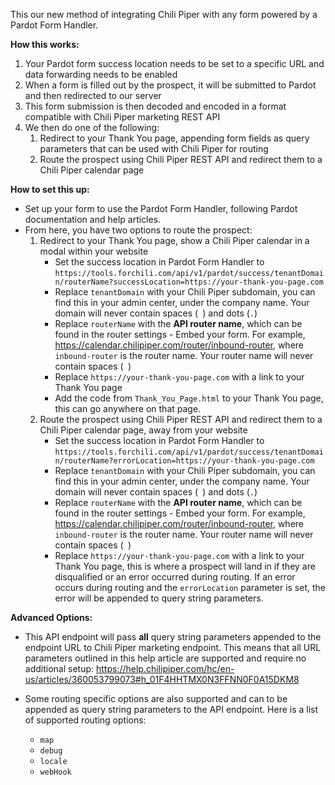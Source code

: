 This our new method of integrating Chili Piper with any form powered by a Pardot Form Handler.

**How this works:**
1. Your Pardot form success location needs to be set to a specific URL and data forwarding needs to be enabled
2. When a form is filled out by the prospect, it will be submitted to Pardot and then redirected to our server
3. This form submission is then decoded and encoded in a format compatible with Chili Piper marketing REST API
4. We then do one of the following:
   1. Redirect to your Thank You page, appending form fields as query parameters that can be used with Chili Piper for routing
   2. Route the prospect using Chili Piper REST API and redirect them to a Chili Piper calendar page


**How to set this up:**
* Set up your form to use the Pardot Form Handler, following Pardot documentation and help articles.
* From here, you have two options to route the prospect:
  1.  Redirect to your Thank You page, show a Chili Piper calendar in a modal within your website
       *  Set the success location in Pardot Form Handler to `https://tools.forchili.com/api/v1/pardot/success/tenantDomain/routerName?successLocation=https://your-thank-you-page.com`
       *  Replace `tenantDomain` with your Chili Piper subdomain, you can find this in your admin center, under the company name. Your domain will never contain spaces (` `) and dots (`.`)
       *  Replace `routerName` with the **API router name**, which can be found in the router settings - Embed your form. For example, https://calendar.chilipiper.com/router/inbound-router, where `inbound-router` is the router name. Your router name will never contain spaces (` `)
       *  Replace `https://your-thank-you-page.com` with a link to your Thank You page
       *  Add the code from `Thank_You_Page.html` to your Thank You page, this can go anywhere on that page.
  2.  Route the prospect using Chili Piper REST API and redirect them to a Chili Piper calendar page, away from your website
       *  Set the success location in Pardot Form Handler to `https://tools.forchili.com/api/v1/pardot/success/tenantDomain/routerName?errorLocation=https://your-thank-you-page.com`
       *  Replace `tenantDomain` with your Chili Piper subdomain, you can find this in your admin center, under the company name. Your domain will never contain spaces (` `) and dots (`.`)
       *  Replace `routerName` with the **API router name**, which can be found in the router settings - Embed your form. For example, https://calendar.chilipiper.com/router/inbound-router, where `inbound-router` is the router name. Your router name will never contain spaces (` `)
       *  Replace `https://your-thank-you-page.com` with a link to your Thank You page, this is where a prospect will land in if they are disqualified or an error occurred during routing. If an error occurs during routing and the `errorLocation` parameter is set, the error will be appended to query string parameters.

**Advanced Options:**
* This API endpoint will pass **all** query string parameters appended to the endpoint URL to Chili Piper marketing endpoint. This means that all URL parameters outlined in this help article are supported and require no additional setup:
https://help.chilipiper.com/hc/en-us/articles/360053799073#h_01F4HHTMX0N3FFNN0F0A15DKM8

* Some routing specific options are also supported and can to be appended as query string parameters to the API endpoint. Here is a list of supported routing options:
  * `map`
  * `debug`
  * `locale`
  * `webHook`

